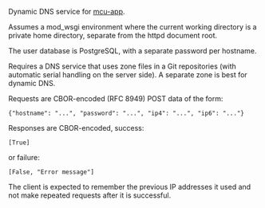 Dynamic DNS service for [mcu-app](https://github.com/nomis/mcu-app).

Assumes a mod_wsgi environment where the current working directory is a
private home directory, separate from the httpd document root.

The user database is PostgreSQL, with a separate password per hostname.

Requires a DNS service that uses zone files in a Git repositories (with
automatic serial handling on the server side). A separate zone is best
for dynamic DNS.

Requests are CBOR-encoded (RFC 8949) POST data of the form:
```
{"hostname": "...", "password": "...", "ip4": "...", "ip6": "..."}
```

Responses are CBOR-encoded, success:
```
[True]
```
or failure:
```
[False, "Error message"]
```

The client is expected to remember the previous IP addresses it used
and not make repeated requests after it is successful.

